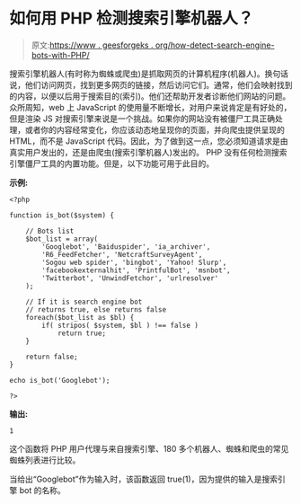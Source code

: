 # 如何用 PHP 检测搜索引擎机器人？

> 原文:[https://www . geesforgeks . org/how-detect-search-engine-bots-with-PHP/](https://www.geeksforgeeks.org/how-to-detect-search-engine-bots-with-php/)

搜索引擎机器人(有时称为蜘蛛或爬虫)是抓取网页的计算机程序(机器人)。换句话说，他们访问网页，找到更多网页的链接，然后访问它们。通常，他们会映射找到的内容，以便以后用于搜索目的(索引)。他们还帮助开发者诊断他们网站的问题。
众所周知，web 上 JavaScript 的使用量不断增长，对用户来说肯定是有好处的，但是渲染 JS 对搜索引擎来说是一个挑战。如果你的网站没有被僵尸工具正确处理，或者你的内容经常变化，你应该动态地呈现你的页面，并向爬虫提供呈现的 HTML，而不是 JavaScript 代码。因此，为了做到这一点，您必须知道请求是由真实用户发出的，还是由爬虫(搜索引擎机器人)发出的。
PHP 没有任何检测搜索引擎僵尸工具的内置功能。但是，以下功能可用于此目的。

**示例:**

```
<?php

function is_bot($system) {

    // Bots list 
    $bot_list = array(
        'Googlebot', 'Baiduspider', 'ia_archiver',
        'R6_FeedFetcher', 'NetcraftSurveyAgent',
        'Sogou web spider', 'bingbot', 'Yahoo! Slurp',
        'facebookexternalhit', 'PrintfulBot', 'msnbot',
        'Twitterbot', 'UnwindFetchor', 'urlresolver'
    );

    // If it is search engine bot
    // returns true, else returns false
    foreach($bot_list as $bl) {
        if( stripos( $system, $bl ) !== false )
            return true;
    }

    return false;
}

echo is_bot('Googlebot');

?>
```

**输出:**

```
1
```

这个函数将 PHP 用户代理与来自搜索引擎、180 多个机器人、蜘蛛和爬虫的常见蜘蛛列表进行比较。

当给出“Googlebot”作为输入时，该函数返回 true(1)，因为提供的输入是搜索引擎 bot 的名称。